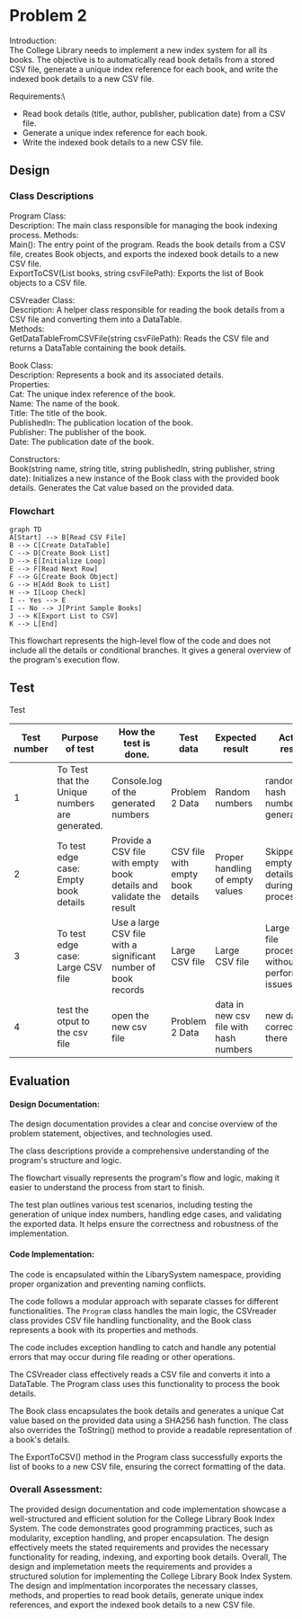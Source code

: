# Problem 2
Introduction:\
The College Library needs to implement a new index system for all its books. The objective is to automatically read book details from a stored CSV file, generate a unique index reference for each book, and write the indexed book details to a new CSV file.

Requirements:\
* Read book details (title, author, publisher, publication date) from a CSV file.
* Generate a unique index reference for each book.
* Write the indexed book details to a new CSV file.

## Design 
### Class Descriptions
Program Class:\
Description: The main class responsible for managing the book indexing process.
Methods:\
Main(): The entry point of the program. Reads the book details from a CSV file, creates Book objects, and exports the indexed book details to a new CSV file.\
ExportToCSV(List<Book> books, string csvFilePath): Exports the list of Book objects to a CSV file.
  
CSVreader Class:\
Description: A helper class responsible for reading the book details from a CSV file and converting them into a DataTable.\
Methods:\
GetDataTableFromCSVFile(string csvFilePath): Reads the CSV file and returns a DataTable containing the book details.

Book Class:\
Description: Represents a book and its associated details.\
Properties:\
Cat: The unique index reference of the book.\
Name: The name of the book.\
Title: The title of the book.\
PublishedIn: The publication location of the book.\
Publisher: The publisher of the book.\
Date: The publication date of the book.
  
Constructors:\
Book(string name, string title, string publishedIn, string publisher, string date): Initializes a new instance of the Book class with the provided book details. Generates the Cat value based on the provided data.

### Flowchart
  
```mermaid
graph TD
A[Start] --> B[Read CSV File]
B --> C[Create DataTable]
C --> D[Create Book List]
D --> E[Initialize Loop]
E --> F[Read Next Row]
F --> G[Create Book Object]
G --> H[Add Book to List]
H --> I[Loop Check]
I -- Yes --> E
I -- No --> J[Print Sample Books]
J --> K[Export List to CSV]
K --> L[End]
```

This flowchart represents the high-level flow of the code and does not include all the details or conditional branches. It gives a general overview of the program's execution flow.

## Test
Test

|  Test number | Purpose of test  | How the test is done.| Test data  | Expected result  | Actual result  |  Comments |
|---|---|---|---|---|---|---| 
| 1 |  To Test that the Unique numbers are generated.| Console.log of the generated numbers  | Problem 2 Data  | Random numbers  | random hash number are generated  | it worked | 
| 2 |  To test edge case: Empty book details |  Provide a CSV file with empty book details and validate the result | CSV file with empty book details  |  Proper handling of empty values | Skipped empty book details during processing | Make sure the empty values are handled correctly | 
| 3 | 	To test edge case: Large CSV file  | Use a large CSV file with a significant number of book records  |  Large CSV file | Large CSV file  | Large CSV file processed without any performance issues  | Ensure the system can handle large datasets | 
| 4 | test the otput to the csv file  | open the new csv file  | Problem 2 Data  | data in new csv file with hash numbers | new data is correctly there | it worked to the requirments | 

## Evaluation

#### Design Documentation:
The design documentation provides a clear and concise overview of the problem statement, objectives, and technologies used.

The class descriptions provide a comprehensive understanding of the program's structure and logic. 

The flowchart visually represents the program's flow and logic, making it easier to understand the process from start to finish.

The test plan outlines various test scenarios, including testing the generation of unique index numbers, handling edge cases, and validating the exported data. It helps ensure the correctness and robustness of the implementation.

#### Code Implementation:
The code is encapsulated within the LibarySystem namespace, providing proper organization and preventing naming conflicts.

The code follows a modular approach with separate classes for different functionalities. The `Program` class handles the main logic, the CSVreader class provides CSV file handling functionality, and the Book class represents a book with its properties and methods.

The code includes exception handling to catch and handle any potential errors that may occur during file reading or other operations.

The CSVreader class effectively reads a CSV file and converts it into a DataTable. The Program class uses this functionality to process the book details.

The Book class encapsulates the book details and generates a unique Cat value based on the provided data using a SHA256 hash function. The class also overrides the ToString() method to provide a readable representation of a book's details.

The ExportToCSV() method in the Program class successfully exports the list of books to a new CSV file, ensuring the correct formatting of the data.

### Overall Assessment:

The provided design documentation and code implementation showcase a well-structured and efficient solution for the College Library Book Index System. The code demonstrates good programming practices, such as modularity, exception handling, and proper encapsulation. The design effectively meets the stated requirements and provides the necessary functionality for reading, indexing, and exporting book details.
Overall, The design and implemetation meets the requirements and provides a structured solution for implementing the College Library Book Index System. The design and implmentation incorporates the necessary classes, methods, and properties to read book details, generate unique index references, and export the indexed book details to a new CSV file.
